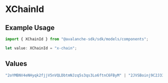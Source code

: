 # XChainId

## Example Usage

```typescript
import { XChainId } from "@avalanche-sdk/sdk/models/components";

let value: XChainId = "x-chain";
```

## Values

```typescript
"2oYMBNV4eNHyqk2fjjV5nVQLDbtmNJzq5s3qs3Lo6ftnC6FByM" | "2JVSBoinj9C2J33VntvzYtVJNZdN2NKiwwKjcumHUWEb5DbBrm" | "2piQ2AVHCjnduiWXsSY15DtbVuwHE2cwMHYnEXHsLL73BBkdbV" | "x-chain"
```